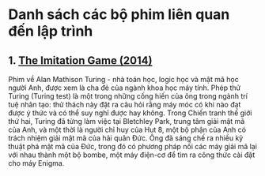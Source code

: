# Danh sách các bộ phim liên quan đến lập trình

## 1. [The Imitation Game (2014)](https://www.imdb.com/title/tt2084970/)

Phim về Alan Mathison Turing - nhà toán học, logic học và mật mã học người Anh, được xem là cha đẻ của ngành khoa học máy tính. 
Phép thử Turing (Turing test) là một trong những cống hiến của ông trong ngành trí tuệ nhân tạo: thử thách này đặt ra câu hỏi rằng máy móc có khi nào đạt được ý thức và có thể suy nghĩ được hay không.
Trong Chiến tranh thế giới thứ hai, Turing đã từng làm việc tại Bletchley Park, trung tâm giải mật mã của Anh, và một thời là người chỉ huy của Hut 8, một bộ phận của Anh có trách nhiệm giải mật mã của hải quân Đức. Ông đã sáng chế ra nhiều kỹ thuật phá mật mã của Đức, trong đó có phương pháp nối các máy giải mã lại với nhau thành một bộ bombe, một máy điện-cơ để tìm ra công thức cài đặt cho máy Enigma.
